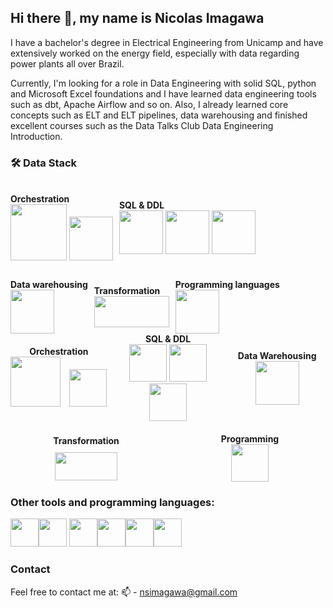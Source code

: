 ## Hi there 👋, my name is Nicolas Imagawa

I have a bachelor's degree in Electrical Engineering from Unicamp and have extensively worked on the energy field, especially with data regarding power plants all over Brazil.

Currently, I'm looking for a role in Data Engineering with solid SQL, python and Microsoft Excel foundations and I have learned data engineering tools such as dbt, Apache Airflow and so on. Also, I already learned core concepts such as ELT and ELT pipelines, data warehousing and finished excellent courses such as the Data Talks Club Data Engineering Introduction.

### 🛠️ Data Stack  

<div style="display: flex; flex-wrap: wrap; gap: 10px; align-items: center;">
  <div>
    <br><strong>Orchestration</strong><br>
    <img src="https://cdn.jsdelivr.net/gh/devicons/devicon@latest/icons/apacheairflow/apacheairflow-original-wordmark.svg" width="90" height="90" />
    <img src="https://github.com/user-attachments/assets/79abfbb2-b885-4887-9c98-a8cd239c3ad3" width="70" height="70" />
  </div>
  <div>
    <br><strong>SQL & DDL</strong><br>
    <img src="https://cdn.jsdelivr.net/gh/devicons/devicon@latest/icons/postgresql/postgresql-plain-wordmark.svg" width="70" height="70" />
    <img src="https://cdn.jsdelivr.net/gh/devicons/devicon@latest/icons/oracle/oracle-original.svg" width="70" height="70" />
    <img src="https://cdn.jsdelivr.net/gh/devicons/devicon@latest/icons/mysql/mysql-original-wordmark.svg" width="70" height="70" />
  </div>
  <div>
    <br><strong>Data warehousing</strong><br>
    <img src="https://cdn.jsdelivr.net/gh/devicons/devicon@latest/icons/googlecloud/googlecloud-original.svg" width="70" height="70" />
  </div>
  <div>
    <br><strong>Transformation</strong><br>
    <img src="https://github.com/user-attachments/assets/2a01a309-085c-451c-a794-3cc23d5db9c2" width="120" height="50" />
  </div>
  <div>
    <br><strong>Programming languages</strong><br>
    <img src="https://cdn.jsdelivr.net/gh/devicons/devicon@latest/icons/python/python-original-wordmark.svg" width="70" height="70" />
  </div>
</div>

<div style="display: flex; flex-wrap: wrap; gap: 20px; justify-content: center; align-items: center; text-align: center;">
  <!-- Orchestration -->
  <div style="flex: 1 1 150px; min-width: 150px;">
    <strong>Orchestration</strong><br>
    <img src="https://cdn.jsdelivr.net/gh/devicons/devicon@latest/icons/apacheairflow/apacheairflow-original-wordmark.svg" width="80" height="80" />
    <img src="https://github.com/user-attachments/assets/79abfbb2-b885-4887-9c98-a8cd239c3ad3" width="60" height="60" style="margin-left: 10px;" />
  </div>
  
  <!-- SQL & DDL -->
  <div style="flex: 1 1 150px; min-width: 150px;">
    <strong>SQL & DDL</strong><br>
    <img src="https://cdn.jsdelivr.net/gh/devicons/devicon@latest/icons/postgresql/postgresql-plain-wordmark.svg" width="60" height="60" />
    <img src="https://cdn.jsdelivr.net/gh/devicons/devicon@latest/icons/oracle/oracle-original.svg" width="60" height="60" />
    <img src="https://cdn.jsdelivr.net/gh/devicons/devicon@latest/icons/mysql/mysql-original-wordmark.svg" width="60" height="60" />
  </div>
  
  <!-- Data Warehousing -->
  <div style="flex: 1 1 150px; min-width: 150px;">
    <strong>Data Warehousing</strong><br>
    <img src="https://cdn.jsdelivr.net/gh/devicons/devicon@latest/icons/googlecloud/googlecloud-original.svg" width="70" height="70" />
  </div>
  
  <!-- Transformation -->
  <div style="flex: 1 1 150px; min-width: 150px;">
    <strong>Transformation</strong><br>
    <img src="https://github.com/user-attachments/assets/2a01a309-085c-451c-a794-3cc23d5db9c2" width="100" height="45" style="margin-top: 10px;" />
  </div>
  
  <!-- Programming Languages -->
  <div style="flex: 1 1 150px; min-width: 150px;">
    <strong>Programming</strong><br>
    <img src="https://cdn.jsdelivr.net/gh/devicons/devicon@latest/icons/python/python-original-wordmark.svg" width="60" height="60" />
  </div>
</div>
          
### Other tools and programming languages:

<img src="https://cdn.jsdelivr.net/gh/devicons/devicon@latest/icons/linux/linux-original.svg" width="45" height="45" /><img src="https://cdn.jsdelivr.net/gh/devicons/devicon@latest/icons/c/c-original.svg" width="45" height="45" /> <img src="https://cdn.jsdelivr.net/gh/devicons/devicon@latest/icons/arduino/arduino-original-wordmark.svg" width="45" height="45" /><img src="https://cdn.jsdelivr.net/gh/devicons/devicon@latest/icons/html5/html5-plain-wordmark.svg" width="45" height="45" /><img src="https://cdn.jsdelivr.net/gh/devicons/devicon@latest/icons/css3/css3-plain-wordmark.svg" width="45" height="45" /><img src="https://cdn.jsdelivr.net/gh/devicons/devicon@latest/icons/javascript/javascript-original.svg" width="45" height="45" />

### Contact
Feel free to contact me at:
📫 - nsimagawa@gmail.com

<!--
**NicolasImagawa/NicolasImagawa** is a ✨ _special_ ✨ repository because its `README.md` (this file) appears on your GitHub profile.

Here are some ideas to get you started:

- 🔭 I’m currently working on ...
- 🌱 I’m currently learning ...
- 👯 I’m looking to collaborate on ...
- 🤔 I’m looking for help with ...
- 💬 Ask me about ...
- 📫 How to reach me: ...
- 😄 Pronouns: ...
- ⚡ Fun fact: ...
-->
